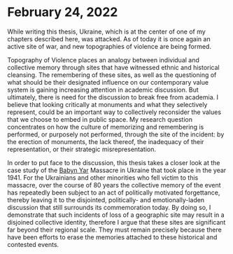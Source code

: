 
<div class="half-height center border-left-right">

# February 24, 2022

While writing this thesis, Ukraine, which is at the center of one of my chapters described here, was attacked. As of today it is once again an active site of war, and new topographies of violence are being formed.


</div>

Topography of Violence places an analogy between individual and collective memory through sites that have witnessed ethnic and historical cleansing. The remembering of these sites, as well as the questioning of what should be their designated influence on our contemporary value system is gaining increasing attention in academic discussion. But ultimately, there is need for the discussion to break free from academia. I believe that looking critically at monuments and what they selectively represent, could be an important way to collectively reconsider the values that we choose to embed in public space. My research question concentrates on how the culture of memorizing and remembering is performed, or purposely not performed, through the site of the incident: by the erection of monuments, the lack thereof, the inadequacy of their representation, or their strategic misrepresentation.

In order to put face to the discussion, this thesis takes a closer look at the case study of the [Babyn Yar](#tooltip "grandmother's ravine (Ukrainian)") Massacre in Ukraine that took place in the year 1941. For the Ukrainians and other minorities who fell victim to this massacre, over the course of 80 years the collective memory of the event has repeatedly been subject to an act of politically motivated forgettance, thereby leaving it to the disjointed, politically- and emotionally-laden discussion that still surrounds its commemoration today. By doing so, I demonstrate that such incidents of loss of a geographic site may result in a disjoined collective identity, therefore I argue that these sites are significant far beyond their regional scale. They must remain precisely because there have been efforts to erase the memories attached to these historical and contested events.
<br><br>


